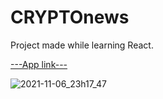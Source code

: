 # CRYPTOnews 

Project made while learning React.


[---App link---](https://szymonmrzyglod.github.io/cryptocurrency-react/)


![2021-11-06_23h17_47](https://user-images.githubusercontent.com/62983152/140625326-abbe398e-c894-4ebe-97a0-ad8654fbd5f8.png)
